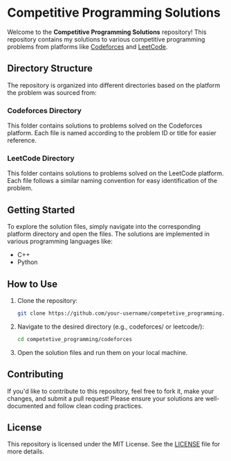 # Competitive Programming Solutions

Welcome to the **Competitive Programming Solutions** repository! This repository contains my solutions to various competitive programming problems from platforms like [Codeforces](https://codeforces.com/) and [LeetCode](https://leetcode.com/).

## Directory Structure

The repository is organized into different directories based on the platform the problem was sourced from:


### Codeforces Directory
This folder contains solutions to problems solved on the Codeforces platform. Each file is named according to the problem ID or title for easier reference.

### LeetCode Directory
This folder contains solutions to problems solved on the LeetCode platform. Each file follows a similar naming convention for easy identification of the problem.

## Getting Started

To explore the solution files, simply navigate into the corresponding platform directory and open the files. The solutions are implemented in various programming languages like:

- C++
- Python

## How to Use

1. Clone the repository:
   ```bash
   git clone https://github.com/your-username/competetive_programming.git

2. Navigate to the desired directory (e.g., codeforces/ or leetcode/):
   ```bash
   cd competetive_programming/codeforces
3. Open the solution files and run them on your local machine.

## Contributing
If you'd like to contribute to this repository, feel free to fork it, make your changes, and submit a pull request! Please ensure your solutions are well-documented and follow clean coding practices.

## License
This repository is licensed under the MIT License. See the [LICENSE](LICENSE) file for more details.

